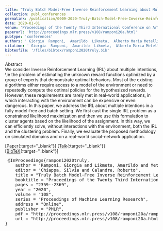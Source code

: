 ```yaml
---
title: "Truly Batch Model-Free Inverse Reinforcement Learning about Multiple Intentions"
collection: publ_conferences
permalink: /publication/0009-2020-Truly-Batch-Model-Free-Inverse-Reinforcement-Learning-about-Multiple-Intentions
date: 2020-01-01
venue: 'Proceedings of the Twenty Third International Conference on Artificial Intelligence and Statistics'
paperurl: 'http://proceedings.mlr.press/v108/ramponi20a.html'
pubtype: 'conferences'
authors: ' Giorgia  Ramponi,  Amarildo  Likmeta,  Alberto Maria Metelli,  Andrea  Tirinzoni, and  Marcello  Restelli'
citation: ' Giorgia  Ramponi,  Amarildo  Likmeta,  Alberto Maria Metelli,  Andrea  Tirinzoni, and  Marcello  Restelli&quot;Truly Batch Model-Free Inverse Reinforcement Learning about Multiple Intentions.&quot; Proceedings of the Twenty Third International Conference on Artificial Intelligence and Statistics, 2020.'
bibtexfile: '/files/bibtex/ramponi2020truly.bib'
---
```

Abstract
 <br> We consider Inverse Reinforcement Learning (IRL) about multiple intentions, \ie the problem of estimating the unknown reward functions optimized by a group of experts that demonstrate optimal behaviors. Most of the existing algorithms either require access to a model of the environment or need to repeatedly compute the optimal policies for the hypothesized rewards. However, these requirements are rarely met in real-world applications, in which interacting with the environment can be expensive or even dangerous. In this paper, we address the IRL about multiple intentions in a fully model-free and batch setting. We first cast the single IRL problem as a constrained likelihood maximization and then we use this formulation to cluster agents based on the likelihood of the assignment. In this way, we can efficiently solve, without interactions with the environment, both the IRL and the clustering problem. Finally, we evaluate the proposed methodology on simulated domains and on a real-world social-network application. <br> 

 [[Paper](http://proceedings.mlr.press/v108/ramponi20a.html){:target="_blank"}] [[Talk](https://slideslive.com/38930164/truly-batch-modelfree-inverse-reinforcement-learning-about-multiple-intentions?ref=speaker-18000-latest){:target="_blank"}] [[BibTeX](/files/bibtex/ramponi2020truly.bib){:target="_blank"}] 
<pre> @InProceedings{ramponi2020truly,
    author = "Ramponi, Giorgia and Likmeta, Amarildo and Metelli, Alberto Maria and Tirinzoni, Andrea and Restelli, Marcello",
    editor = "Chiappa, Silvia and Calandra, Roberto",
    title = "Truly Batch Model-Free Inverse Reinforcement Learning about Multiple Intentions",
    booktitle = "Proceedings of the Twenty Third International Conference on Artificial Intelligence and Statistics",
    pages = "2359--2369",
    year = "2020",
    volume = "108",
    series = "Proceedings of Machine Learning Research",
    address = "Online",
    publisher = "PMLR",
    pdf = "http://proceedings.mlr.press/v108/ramponi20a/ramponi20a.pdf",
    url = "http://proceedings.mlr.press/v108/ramponi20a.html"
} </pre>
